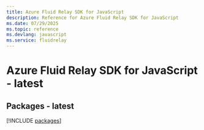 ```yaml
---
title: Azure Fluid Relay SDK for JavaScript
description: Reference for Azure Fluid Relay SDK for JavaScript
ms.date: 07/29/2025
ms.topic: reference
ms.devlang: javascript
ms.service: fluidrelay
---
```

# Azure Fluid Relay SDK for JavaScript - latest
## Packages - latest
[!INCLUDE [packages](fluid-relay-index.md)]